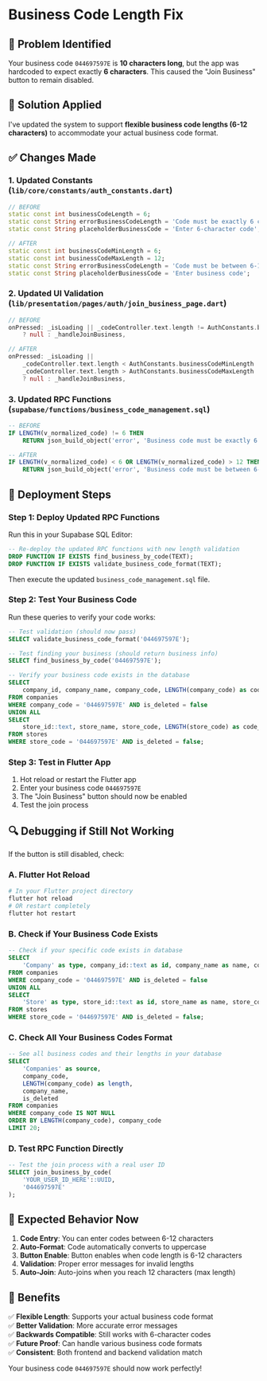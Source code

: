 # Business Code Length Fix

## 🎯 Problem Identified

Your business code `044697597E` is **10 characters long**, but the app was hardcoded to expect exactly **6 characters**. This caused the "Join Business" button to remain disabled.

## 🔧 Solution Applied

I've updated the system to support **flexible business code lengths (6-12 characters)** to accommodate your actual business code format.

## ✅ Changes Made

### 1. Updated Constants (`lib/core/constants/auth_constants.dart`)
```dart
// BEFORE
static const int businessCodeLength = 6;
static const String errorBusinessCodeLength = 'Code must be exactly 6 characters';
static const String placeholderBusinessCode = 'Enter 6-character code';

// AFTER  
static const int businessCodeMinLength = 6;
static const int businessCodeMaxLength = 12;
static const String errorBusinessCodeLength = 'Code must be between 6-12 characters';
static const String placeholderBusinessCode = 'Enter business code';
```

### 2. Updated UI Validation (`lib/presentation/pages/auth/join_business_page.dart`)
```dart
// BEFORE
onPressed: _isLoading || _codeController.text.length != AuthConstants.businessCodeLength 
    ? null : _handleJoinBusiness,

// AFTER
onPressed: _isLoading || 
    _codeController.text.length < AuthConstants.businessCodeMinLength ||
    _codeController.text.length > AuthConstants.businessCodeMaxLength
    ? null : _handleJoinBusiness,
```

### 3. Updated RPC Functions (`supabase/functions/business_code_management.sql`)
```sql
-- BEFORE
IF LENGTH(v_normalized_code) != 6 THEN
    RETURN json_build_object('error', 'Business code must be exactly 6 characters');

-- AFTER  
IF LENGTH(v_normalized_code) < 6 OR LENGTH(v_normalized_code) > 12 THEN
    RETURN json_build_object('error', 'Business code must be between 6-12 characters');
```

## 🚀 Deployment Steps

### Step 1: Deploy Updated RPC Functions
Run this in your Supabase SQL Editor:
```sql
-- Re-deploy the updated RPC functions with new length validation
DROP FUNCTION IF EXISTS find_business_by_code(TEXT);
DROP FUNCTION IF EXISTS validate_business_code_format(TEXT);
```

Then execute the updated `business_code_management.sql` file.

### Step 2: Test Your Business Code
Run these queries to verify your code works:

```sql
-- Test validation (should now pass)
SELECT validate_business_code_format('044697597E');

-- Test finding your business (should return business info)
SELECT find_business_by_code('044697597E');

-- Verify your business code exists in the database
SELECT 
    company_id, company_name, company_code, LENGTH(company_code) as code_length
FROM companies 
WHERE company_code = '044697597E' AND is_deleted = false
UNION ALL
SELECT 
    store_id::text, store_name, store_code, LENGTH(store_code) as code_length  
FROM stores
WHERE store_code = '044697597E' AND is_deleted = false;
```

### Step 3: Test in Flutter App
1. Hot reload or restart the Flutter app
2. Enter your business code `044697597E`
3. The "Join Business" button should now be enabled
4. Test the join process

## 🔍 Debugging if Still Not Working

If the button is still disabled, check:

### A. Flutter Hot Reload
```bash
# In your Flutter project directory
flutter hot reload
# OR restart completely
flutter hot restart
```

### B. Check if Your Business Code Exists
```sql
-- Check if your specific code exists in database
SELECT 
    'Company' as type, company_id::text as id, company_name as name, company_code as code
FROM companies 
WHERE company_code = '044697597E' AND is_deleted = false
UNION ALL
SELECT 
    'Store' as type, store_id::text as id, store_name as name, store_code as code
FROM stores 
WHERE store_code = '044697597E' AND is_deleted = false;
```

### C. Check All Your Business Codes Format
```sql
-- See all business codes and their lengths in your database
SELECT 
    'Companies' as source,
    company_code,
    LENGTH(company_code) as length,
    company_name,
    is_deleted
FROM companies 
WHERE company_code IS NOT NULL
ORDER BY LENGTH(company_code), company_code
LIMIT 20;
```

### D. Test RPC Function Directly
```sql
-- Test the join process with a real user ID
SELECT join_business_by_code(
    'YOUR_USER_ID_HERE'::UUID,
    '044697597E'
);
```

## 📱 Expected Behavior Now

1. **Code Entry**: You can enter codes between 6-12 characters
2. **Auto-Format**: Code automatically converts to uppercase  
3. **Button Enable**: Button enables when code length is 6-12 characters
4. **Validation**: Proper error messages for invalid lengths
5. **Auto-Join**: Auto-joins when you reach 12 characters (max length)

## 🎉 Benefits

✅ **Flexible Length**: Supports your actual business code format  
✅ **Better Validation**: More accurate error messages  
✅ **Backwards Compatible**: Still works with 6-character codes  
✅ **Future Proof**: Can handle various business code formats  
✅ **Consistent**: Both frontend and backend validation match  

Your business code `044697597E` should now work perfectly!